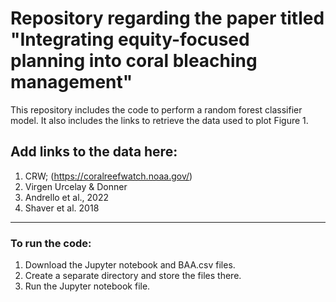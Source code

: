 # Repository regarding the paper titled "Integrating equity-focused planning into coral bleaching management"
 This repository includes the code to perform a random forest classifier model. It also includes the links to retrieve the data used to plot Figure 1.

## Add links to the data here: 
1. CRW; (https://coralreefwatch.noaa.gov/)
2. Virgen Urcelay & Donner
3. Andrello et al., 2022
4. Shaver et al. 2018 
---
### To run the code: 
1. Download the Jupyter notebook and BAA.csv files.
2. Create a separate directory and store the files there.
3. Run the Jupyter notebook file.
